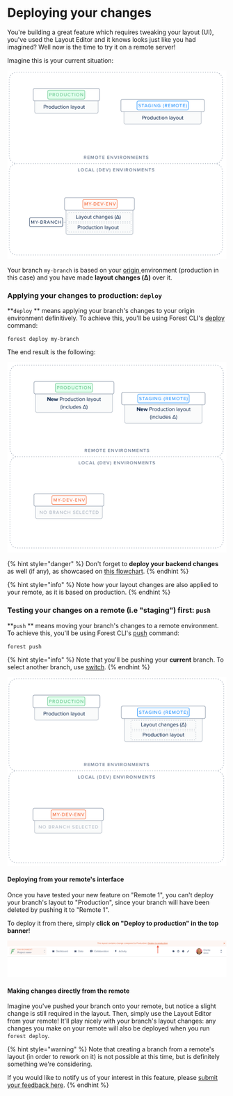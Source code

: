 # Deploying your changes

You're building a great feature which requires tweaking your layout (UI), you've used the Layout Editor and it knows looks just like you had imagined? Well now is the time to try it on a remote server!

Imagine this is your current situation:

![](../assets/dev-workflow-current-situation.png)

Your branch `my-branch` is based on your [origin ](using-branches.md#what-is-a-branch)environment (production in this case) and you have made **layout changes (Δ)** over it.

### Applying your changes to production: `deploy`

**`deploy` ** means applying your branch's changes to your origin environment definitively. To achieve this, you'll be using Forest CLI's [deploy](forest-cli-commands/deploy.md) command:

```
forest deploy my-branch
```

The end result is the following:

![](../assets/dev-workflow-end-situation.png)

{% hint style="danger" %}
Don't forget to **deploy your backend changes** as well (if any), as showcased on [this flowchart](./#development-workflow).
{% endhint %}

{% hint style="info" %}
Note how your layout changes are also applied to your remote, as it is based on production.
{% endhint %}

### Testing your changes on a remote (i.e "staging") first: `push`

**`push` ** means moving your branch's changes to a remote environment. To achieve this, you'll be using Forest CLI's [push](forest-cli-commands/push.md) command:

```
forest push
```

{% hint style="info" %}
Note that you'll be pushing your **current** branch. To select another branch, use [switch](forest-cli-commands/switch.md).
{% endhint %}

![](../assets/dev-workflow-push.png)

#### Deploying from your remote's interface

Once you have tested your new feature on "Remote 1", you can't deploy your branch's layout to "Production", since your branch will have been deleted by pushing it to "Remote 1".

To deploy it from there, simply **click on "Deploy to production" in the top banner**!

![](../assets/dev-workflow-deploy-remote.png)

#### Making changes directly from the remote

Imagine you've pushed your branch onto your remote, but notice a slight change is still required in the layout. Then, simply use the Layout Editor from your remote! It'll play nicely with your branch's layout changes: any changes you make on your remote will also be deployed when you run `forest deploy`.

{% hint style="warning" %}
Note that creating a branch from a remote's layout (in order to rework on it) is not possible at this time, but is definitely something we're considering.

If you would like to notify us of your interest in this feature, please [submit your feedback here](https://portal.productboard.com/forestadmin/1-forest-admin-product-roadmap/c/111-forest-cli-choose-the-origin-of-your-branch).
{% endhint %}
